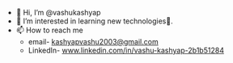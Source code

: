 - 👋 Hi, I’m @vashukashyap
- 👀 I’m interested in learning new technologies🌱.
- 📫 How to reach me
  * email- kashyapvashu2003@gmail.com
  * LinkedIn- www.linkedin.com/in/vashu-kashyap-2b1b51284

<!---
vashukashyap/vashukashyap is a ✨ special ✨ repository because its `README.md` (this file) appears on your GitHub profile.
You can click the Preview link to take a look at your changes.
--->
